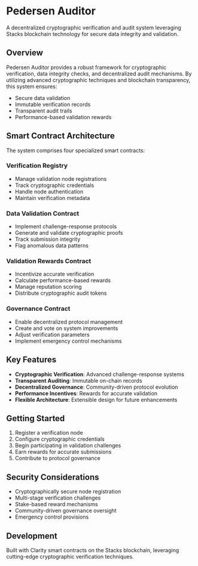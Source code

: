 # Pedersen Auditor

A decentralized cryptographic verification and audit system leveraging Stacks blockchain technology for secure data integrity and validation.

## Overview

Pedersen Auditor provides a robust framework for cryptographic verification, data integrity checks, and decentralized audit mechanisms. By utilizing advanced cryptographic techniques and blockchain transparency, this system ensures:

- Secure data validation
- Immutable verification records
- Transparent audit trails
- Performance-based validation rewards

## Smart Contract Architecture

The system comprises four specialized smart contracts:

### Verification Registry
- Manage validation node registrations
- Track cryptographic credentials
- Handle node authentication
- Maintain verification metadata

### Data Validation Contract
- Implement challenge-response protocols
- Generate and validate cryptographic proofs
- Track submission integrity
- Flag anomalous data patterns

### Validation Rewards Contract
- Incentivize accurate verification
- Calculate performance-based rewards
- Manage reputation scoring
- Distribute cryptographic audit tokens

### Governance Contract
- Enable decentralized protocol management
- Create and vote on system improvements
- Adjust verification parameters
- Implement emergency control mechanisms

## Key Features

- **Cryptographic Verification**: Advanced challenge-response systems
- **Transparent Auditing**: Immutable on-chain records
- **Decentralized Governance**: Community-driven protocol evolution
- **Performance Incentives**: Rewards for accurate validation
- **Flexible Architecture**: Extensible design for future enhancements

## Getting Started

1. Register a verification node
2. Configure cryptographic credentials
3. Begin participating in validation challenges
4. Earn rewards for accurate submissions
5. Contribute to protocol governance

## Security Considerations

- Cryptographically secure node registration
- Multi-stage verification challenges
- Stake-based reward mechanisms
- Community-driven governance oversight
- Emergency control provisions

## Development

Built with Clarity smart contracts on the Stacks blockchain, leveraging cutting-edge cryptographic verification techniques.